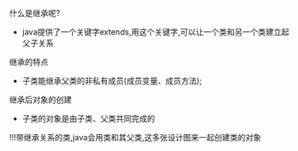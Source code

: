 什么是继承呢?
- java提供了一个关键字extends,用这个关键字,可以让一个类和另一个类建立起父子关系

继承的特点
- 子类能继承父类的非私有成员(成员变量、成员方法);

继承后对象的创建
- 子类的对象是由子类、父类共同完成的

!!!带继承关系的类,java会用类和其父类,这多张设计图来一起创建类的对象

